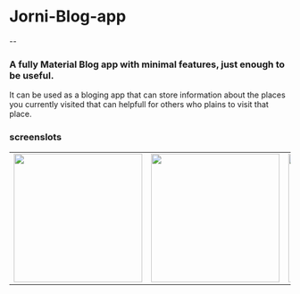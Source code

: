 # Jorni-Blog-app
--
### A fully Material Blog app with minimal features, just enough to be useful.
It can be used as a bloging app that can store information about the places you currently visited 
that can helpfull for others who plains to visit that place.
### screenslots
<table>
        <tr>
<td><img src = "https://user-images.githubusercontent.com/60127465/93910151-52e7f180-fd1e-11ea-8c1a-e0c27f480db4.png" width="230"></td>
<td><img src = "https://user-images.githubusercontent.com/60127465/93910278-7f037280-fd1e-11ea-9ea5-eaf4d7baf3cf.png" width="230"></td>
<td><img src = "https://user-images.githubusercontent.com/60127465/93910293-84f95380-fd1e-11ea-8fb2-b8989ce20918.png"  width="230"></td>
<td><img src = "https://user-images.githubusercontent.com/60127465/93910309-89257100-fd1e-11ea-962b-2bda8b36abcc.png"  width="230"></td>
        </tr>
</table> 
